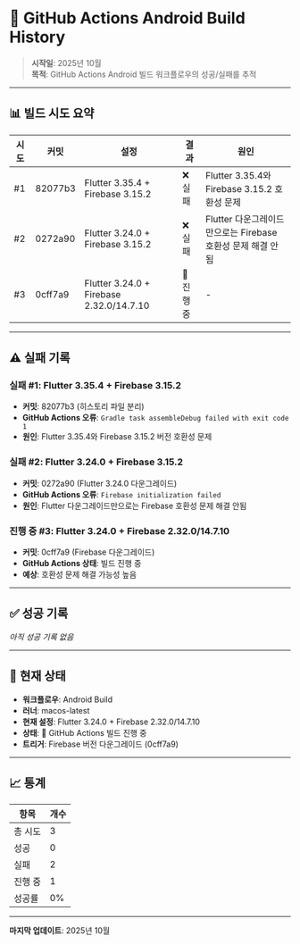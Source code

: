 # 🤖 GitHub Actions Android Build History

> **시작일**: 2025년 10월  
> **목적**: GitHub Actions Android 빌드 워크플로우의 성공/실패를 추적

---

## 📊 **빌드 시도 요약**

| 시도 | 커밋 | 설정 | 결과 | 원인 |
|------|------|------|------|------|
| #1 | 82077b3 | Flutter 3.35.4 + Firebase 3.15.2 | ❌ 실패 | Flutter 3.35.4와 Firebase 3.15.2 호환성 문제 |
| #2 | 0272a90 | Flutter 3.24.0 + Firebase 3.15.2 | ❌ 실패 | Flutter 다운그레이드만으로는 Firebase 호환성 문제 해결 안됨 |
| #3 | 0cff7a9 | Flutter 3.24.0 + Firebase 2.32.0/14.7.10 | 🔄 진행 중 | - |

---

## ⚠️ **실패 기록**

### **실패 #1: Flutter 3.35.4 + Firebase 3.15.2**
- **커밋**: 82077b3 (히스토리 파일 분리)
- **GitHub Actions 오류**: `Gradle task assembleDebug failed with exit code 1`
- **원인**: Flutter 3.35.4와 Firebase 3.15.2 버전 호환성 문제

### **실패 #2: Flutter 3.24.0 + Firebase 3.15.2**
- **커밋**: 0272a90 (Flutter 3.24.0 다운그레이드)
- **GitHub Actions 오류**: `Firebase initialization failed`
- **원인**: Flutter 다운그레이드만으로는 Firebase 호환성 문제 해결 안됨

### **진행 중 #3: Flutter 3.24.0 + Firebase 2.32.0/14.7.10**
- **커밋**: 0cff7a9 (Firebase 다운그레이드)
- **GitHub Actions 상태**: 빌드 진행 중
- **예상**: 호환성 문제 해결 가능성 높음

---

## ✅ **성공 기록**

*아직 성공 기록 없음*

---

## 🔄 **현재 상태**

- **워크플로우**: Android Build
- **러너**: macos-latest
- **현재 설정**: Flutter 3.24.0 + Firebase 2.32.0/14.7.10
- **상태**: 🔄 GitHub Actions 빌드 진행 중
- **트리거**: Firebase 버전 다운그레이드 (0cff7a9)

---

## 📈 **통계**

| 항목 | 개수 |
|------|------|
| 총 시도 | 3 |
| 성공 | 0 |
| 실패 | 2 |
| 진행 중 | 1 |
| 성공률 | 0% |

---

**마지막 업데이트**: 2025년 10월